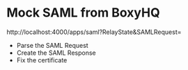 # Mock SAML from BoxyHQ

http://localhost:4000/apps/saml?RelayState&SAMLRequest=

- Parse the SAML Request
- Create the SAML Response 
- Fix the certificate